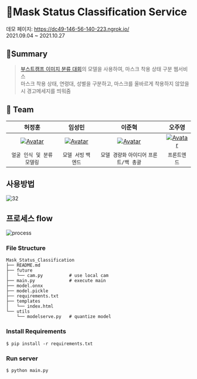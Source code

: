 # 🌟Mask Status Classification Service
데모 페이지: https://dc49-146-56-140-223.ngrok.io/  
2021.09.04 ~ 2021.10.27

## 📑Summary

> [부스트캠프 이미지 분류 대회](https://github.com/boostcampaitech2/image-classification-level1-12/tree/master)의 모델을 사용하여, 마스크 착용 상태 구분 웹서비스  
> 마스크 착용 상태, 연령대, 성별을 구분하고, 마스크를 올바르게 착용하지 않았을 시 경고메세지를 띄워줌  

## 👋 Team

|                            허정훈                            |                            임성민                            |                            이준혁                            |                            오주영                            |
| :----------------------------------------------------------: | :----------------------------------------------------------: | :----------------------------------------------------------: | :----------------------------------------------------------: |
| [![Avatar](https://avatars.githubusercontent.com/u/54921730?v=4)](https://github.com/herjh0405) | [![Avatar](https://avatars.githubusercontent.com/u/49228132?v=4)](https://github.com/mickeyshoes) | [![Avatar](https://avatars.githubusercontent.com/u/49234207?v=4)](https://github.com/kmouleejunhyuk) | [![Avatar](https://avatars.githubusercontent.com/u/69762559?v=4)](https://github.com/Jy0923) |
|                  `얼굴 인식 및 분류 모델링`                  |                     `모델 서빙` `백엔드`                     |                   `모델 경량화` `아이디어`  `프론트/백 총괄`                   |                         `프론트엔드`                         |

## 사용방법
![32](https://user-images.githubusercontent.com/49234207/138724656-beb67505-76c9-4bb6-85cf-f258c7cba173.png)
  

## 프로세스 flow
![process](https://user-images.githubusercontent.com/49234207/138725376-95a17c4e-d0d0-426e-bab0-fe7ce502f3ac.png)
  

### File Structure
```text
Mask_Status_Classification
├── README.md
├── future
│   └── cam.py          # use local cam
├── main.py             # execute main
├── model.onnx
├── model.pickle
├── requirements.txt
├── templates
│   └── index.html
└── utils
    └── modelserve.py   # quantize model
```

### Install Requirements
```
$ pip install -r requirements.txt
```

### Run server

```
$ python main.py
```
